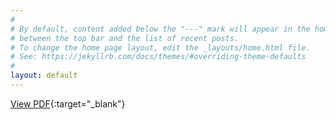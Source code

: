 ```yaml
---
#
# By default, content added below the "---" mark will appear in the home page
# between the top bar and the list of recent posts.
# To change the home page layout, edit the _layouts/home.html file.
# See: https://jekyllrb.com/docs/themes/#overriding-theme-defaults
#
layout: default
---
```

[View PDF](https://github.com/Hiro06190/HiroshiHorii.github.io/blob/main/Doctoral_dissertation_Horii.pdf){:target="_blank"}
